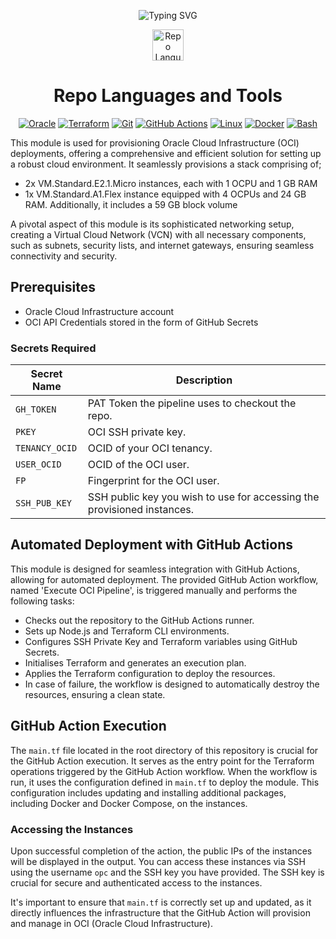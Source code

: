 <p align="center">
  <img src="https://readme-typing-svg.demolab.com?font=Fira+Code&pause=1000&width=500&lines=OCI+Stack+Terraform+Module+(Free+Forever)" alt="Typing SVG"/>
</p>

<p align="center">
  <img src="https://media.giphy.com/media/hvRJCLFzcasrR4ia7z/giphy.gif" width="50" alt="Repo Languages and Tools"/>
</p>

<h1 align="center">Repo Languages and Tools</h1>
 
<p align="center">
  <a href="https://www.terraform.io/"><img src="https://img.shields.io/badge/Oracle-F80000?style=for-the-badge&logo=oracle&logoColor=white" alt="Oracle" /></a>
  <a href="https://www.terraform.io/"><img src="https://img.shields.io/badge/-Terraform-623CE4?style=flat&logo=terraform&logoColor=white" alt="Terraform" /></a>
  <a href="https://git-scm.com/"><img src="https://img.shields.io/badge/-Git-F05032?style=flat&logo=git&logoColor=white" alt="Git" /></a>
  <a href="https://github.com/features/actions"><img src="https://img.shields.io/badge/-GitHub_Actions-2088FF?style=flat&logo=github-actions&logoColor=white" alt="GitHub Actions" /></a>
  <a href="https://www.linux.org/"><img src="https://img.shields.io/badge/-Linux-FCC624?style=flat&logo=linux&logoColor=black" alt="Linux" /></a>
  <a href="https://www.docker.com/"><img src="https://img.shields.io/badge/-Docker-2496ED?style=flat&logo=docker&logoColor=white" alt="Docker" /></a>
  <a href="https://www.gnu.org/software/bash/"><img src="https://img.shields.io/badge/-Bash-4EAA25?style=flat&logo=gnu-bash&logoColor=white" alt="Bash" /></a>
</p>

This module is used for provisioning Oracle Cloud Infrastructure (OCI) deployments, offering a comprehensive and efficient solution for setting up a robust cloud environment. It seamlessly provisions a stack comprising of;
  - 2x VM.Standard.E2.1.Micro instances, each with 1 OCPU and 1 GB RAM
  - 1x VM.Standard.A1.Flex instance equipped with 4 OCPUs and 24 GB RAM. Additionally, it includes a 59 GB block volume

A pivotal aspect of this module is its sophisticated networking setup, creating a Virtual Cloud Network (VCN) with all necessary components, such as subnets, security lists, and internet gateways, ensuring seamless connectivity and security. 

## Prerequisites
 - Oracle Cloud Infrastructure account
 - OCI API Credentials stored in the form of GitHub Secrets

### Secrets Required
| Secret Name | Description |
|-------------|-------------|
| `GH_TOKEN` | PAT Token the pipeline uses to checkout the repo. |
| `PKEY` | OCI SSH private key. |
| `TENANCY_OCID` | OCID of your OCI tenancy. |
| `USER_OCID` | OCID of the OCI user. |
| `FP` | Fingerprint for the OCI user. |
| `SSH_PUB_KEY` | SSH public key you wish to use for accessing the provisioned instances. |

## Automated Deployment with GitHub Actions
This module is designed for seamless integration with GitHub Actions, allowing for automated deployment. The provided GitHub Action workflow, named 'Execute OCI Pipeline', is triggered manually and performs the following tasks:

- Checks out the repository to the GitHub Actions runner.
- Sets up Node.js and Terraform CLI environments.
- Configures SSH Private Key and Terraform variables using GitHub Secrets.
- Initialises Terraform and generates an execution plan.
- Applies the Terraform configuration to deploy the resources.
- In case of failure, the workflow is designed to automatically destroy the resources, ensuring a clean state.

## GitHub Action Execution
The `main.tf` file located in the root directory of this repository is crucial for the GitHub Action execution. It serves as the entry point for the Terraform operations triggered by the GitHub Action workflow. When the workflow is run, it uses the configuration defined in `main.tf` to deploy the module. This configuration includes updating and installing additional packages, including Docker and Docker Compose, on the instances.

### Accessing the Instances
Upon successful completion of the action, the public IPs of the instances will be displayed in the output. You can access these instances via SSH using the username `opc` and the SSH key you have provided. The SSH key is crucial for secure and authenticated access to the instances.

It's important to ensure that `main.tf` is correctly set up and updated, as it directly influences the infrastructure that the GitHub Action will provision and manage in OCI (Oracle Cloud Infrastructure).

